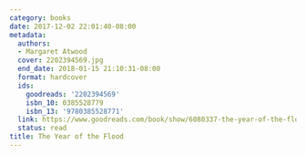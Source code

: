 ```yaml
---
category: books
date: 2017-12-02 22:01:40-08:00
metadata:
  authors:
  - Margaret Atwood
  cover: 2202394569.jpg
  end_date: 2018-01-15 21:10:31-08:00
  format: hardcover
  ids:
    goodreads: '2202394569'
    isbn_10: 0385528779
    isbn_13: '9780385528771'
  link: https://www.goodreads.com/book/show/6080337-the-year-of-the-flood
  status: read
title: The Year of the Flood
---
```


